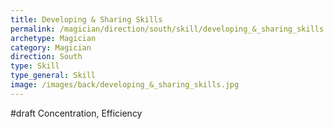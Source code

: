 ```yaml
---
title: Developing & Sharing Skills
permalink: /magician/direction/south/skill/developing_&_sharing_skills
archetype: Magician
category: Magician
direction: South
type: Skill
type_general: Skill
image: /images/back/developing_&_sharing_skills.jpg
---
```

#draft Concentration, Efficiency

